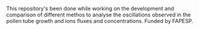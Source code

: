 This repository's been done while working on the development and comparison of different methos to analyse the oscillations observed in the pollen tube growth and ions fluxes and concentrations. Funded by FAPESP.
